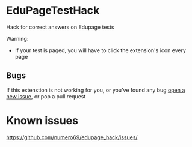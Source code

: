 # EduPageTestHack
Hack for correct answers on Edupage tests

Warning:  
- If your test is paged, you will have to click the extension's icon every page

## Bugs
If this extenstion is not working for you, or you've found any bug [open a new issue](https://github.com/markotomcik/EduPageTestHack/issues/new/choose), or pop a pull request

# Known issues
https://github.com/numero69/edupage_hack/issues/
